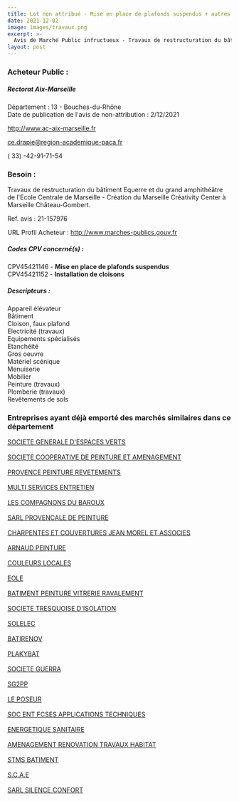 ```yaml
---
title: Lot non attribué - Mise en place de plafonds suspendus + autres travaux
date: 2021-12-02
image: images/travaux.png
excerpt: >-
  Avis de Marché Public infructueux - Travaux de restructuration du bâtiment Equerre et du grand amphithéâtre de l'Ecole Centrale de Marseille - Création du Marseille Créativity Center à Marseille Château-Gombert
layout: post
---
```


### Acheteur Public :
##### Rectorat Aix-Marseille
Département : 13 - Bouches-du-Rhône<br/>
Date de publication de l'avis de non-attribution : 2/12/2021


http://www.ac-aix-marseille.fr

ce.drapie@region-academique-paca.fr

( 33) -42-91-71-54
### Besoin :

Travaux de restructuration du bâtiment Equerre et du grand amphithéâtre de l'Ecole Centrale de Marseille - Création du Marseille Créativity Center à Marseille Château-Gombert.

Ref. avis : 21-157976

URL Profil Acheteur : http://www.marches-publics.gouv.fr

##### Codes CPV concerné(s) :
CPV45421146 - **Mise en place de plafonds suspendus** <br/>
CPV45421152 - **Installation de cloisons** <br/>

##### Descripteurs :
Appareil élévateur <br/>
Bâtiment <br/>
Cloison, faux plafond <br/>
Electricité (travaux) <br/>
Equipements spécialisés <br/>
Etanchéité <br/>
Gros oeuvre <br/>
Matériel scénique <br/>
Menuiserie <br/>
Mobilier <br/>
Peinture (travaux) <br/>
Plomberie (travaux) <br/>
Revêtements de sols <br/>

### Entreprises ayant déjà emporté des marchés similaires dans ce département
<a href="/entreprise-545/siren-313643744">SOCIETE GENERALE D'ESPACES VERTS</a><br/><br/>
<a href="/entreprise-548/siren-335118246">SOCIETE COOPERATIVE DE PEINTURE ET AMENAGEMENT</a><br/><br/>
<a href="/entreprise-551/siren-353128697">PROVENCE PEINTURE REVETEMENTS</a><br/><br/>
<a href="/entreprise-552/siren-380811018">MULTI SERVICES ENTRETIEN</a><br/><br/>
<a href="/entreprise-552/siren-382323541">LES COMPAGNONS DU BAROUX</a><br/><br/>
<a href="/entreprise-554/siren-394870752">SARL PROVENCALE DE PEINTURE</a><br/><br/>
<a href="/entreprise-554/siren-397660200">CHARPENTES ET COUVERTURES JEAN MOREL ET ASSOCIES</a><br/><br/>
<a href="/entreprise-555/siren-402368609">ARNAUD PEINTURE</a><br/><br/>
<a href="/entreprise-557/siren-411693534">COULEURS LOCALES</a><br/><br/>
<a href="/entreprise-557/siren-412367195">EOLE</a><br/><br/>
<a href="/entreprise-557/siren-412916074">BATIMENT PEINTURE VITRERIE RAVALEMENT</a><br/><br/>
<a href="/entreprise-558/siren-421739913">SOCIETE TRESQUOISE D'ISOLATION</a><br/><br/>
<a href="/entreprise-559/siren-424566743">SOLELEC</a><br/><br/>
<a href="/entreprise-562/siren-448988287">BATIRENOV</a><br/><br/>
<a href="/entreprise-566/siren-492078142">PLAKYBAT</a><br/><br/>
<a href="/entreprise-567/siren-500297601">SOCIETE GUERRA</a><br/><br/>
<a href="/entreprise-570/siren-519058051">SG2PP</a><br/><br/>
<a href="/entreprise-571/siren-530924562">LE POSEUR</a><br/><br/>
<a href="/entreprise-573/siren-601620263">SOC ENT FCSES APPLICATIONS TECHNIQUES</a><br/><br/>
<a href="/entreprise-575/siren-788139913">ENERGETIQUE SANITAIRE</a><br/><br/>
<a href="/entreprise-580/siren-831557244">AMENAGEMENT RENOVATION TRAVAUX HABITAT</a><br/><br/>
<a href="/entreprise-581/siren-844508408">STMS BATIMENT</a><br/><br/>
<a href="/entreprise-581/siren-852424258">S.C.A.E</a><br/><br/>
<a href="/entreprise-582/siren-970802955">SARL SILENCE CONFORT</a><br/><br/>

